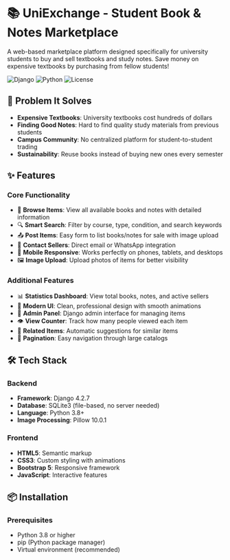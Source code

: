 # 📚 UniExchange - Student Book & Notes Marketplace

A web-based marketplace platform designed specifically for university students to buy and sell textbooks and study notes. Save money on expensive textbooks by purchasing from fellow students!

![Django](https://img.shields.io/badge/Django-4.2.7-green)
![Python](https://img.shields.io/badge/Python-3.8+-blue)
![License](https://img.shields.io/badge/License-MIT-yellow)

## 🎯 Problem It Solves

- **Expensive Textbooks**: University textbooks cost hundreds of dollars
- **Finding Good Notes**: Hard to find quality study materials from previous students
- **Campus Community**: No centralized platform for student-to-student trading
- **Sustainability**: Reuse books instead of buying new ones every semester

## ✨ Features

### Core Functionality
- 📖 **Browse Items**: View all available books and notes with detailed information
- 🔍 **Smart Search**: Filter by course, type, condition, and search keywords
- 📤 **Post Items**: Easy form to list books/notes for sale with image upload
- 💬 **Contact Sellers**: Direct email or WhatsApp integration
- 📱 **Mobile Responsive**: Works perfectly on phones, tablets, and desktops
- 🖼️ **Image Upload**: Upload photos of items for better visibility

### Additional Features
- 📊 **Statistics Dashboard**: View total books, notes, and active sellers
- 🎨 **Modern UI**: Clean, professional design with smooth animations
- 🔐 **Admin Panel**: Django admin interface for managing items
- 👁️ **View Counter**: Track how many people viewed each item
- 🔗 **Related Items**: Automatic suggestions for similar items
- 📄 **Pagination**: Easy navigation through large catalogs

## 🛠️ Tech Stack

### Backend
- **Framework**: Django 4.2.7
- **Database**: SQLite3 (file-based, no server needed)
- **Language**: Python 3.8+
- **Image Processing**: Pillow 10.0.1

### Frontend
- **HTML5**: Semantic markup
- **CSS3**: Custom styling with animations
- **Bootstrap 5**: Responsive framework
- **JavaScript**: Interactive features

## 📦 Installation

### Prerequisites
- Python 3.8 or higher
- pip (Python package manager)
- Virtual environment (recommended)




